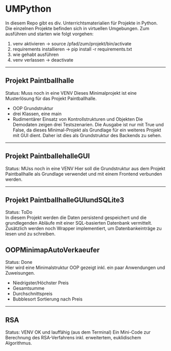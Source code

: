 # UMPython
In diesem Repo gibt es div. Unterrichtsmaterialien für Projekte in Python. Die einzelnen Projekte befinden sich in virtuellen Umgebungen. Zum ausführen und starten wie folgt vorgehen:
1. venv aktivieren -> source /pfad/zum/projekt/bin/activate
2. requirements installieren -> pip install -r requirements.txt
3. wie gehabt ausführen
4. venv verlassen -> deactivate
***
## Projekt Paintballhalle
Status: Muss noch in eine VENV 
Dieses Minimalprojekt ist eine Musterlösung für das Projekt Paintballhalle.
- OOP Grundstruktur
- drei Klassen, eine main
- Rudimentärer Einsatz von Kontrollstrukturen und Objekten
Die Demodaten zeigen drei Testszenarien. Die Ausgabe ist nur mit True und False, da dieses Minimal-Projekt als Grundlage für ein weiteres Projekt mit GUI dient. Daher ist dies als Grundstruktur des Backends zu sehen.
***
## Projekt PaintballehalleGUI
Status: MUss noch in eine VENV 
Hier soll die Grundstruktur aus dem Projekt Paintballhalle als Grundlage verwendet und mit einem Frontend verbunden werden. 
***
## Projekt PaintballhalleGUIundSQLite3
Status: ToDo  
In diesem Projekt werden die Daten persistend gespeichert und die grundlegenden Abläufe mit einer SQL-basierten Datenbank vermittelt. Zusätzlich werden noch Wrapper implementiert, um Datenbankeinträge zu lesen und zu schreiben.
## OOPMinimapAutoVerkaeufer
Status: Done  
Hier wird eine Minimalstruktur OOP gezeigt inkl. ein paar Anwendungen und Zuweisungen.
- Niedrigster/Höchster Preis
- Gesamtsumme
- Durchschnittspreis
- Bubblesort Sortierung nach Preis
***
## RSA
Status: VENV OK und lauffähig (aus dem Terminal)
Ein Mini-Code zur Berechnung des RSA-Verfahrens inkl. erweitertem, euklidischem Algorithmus.